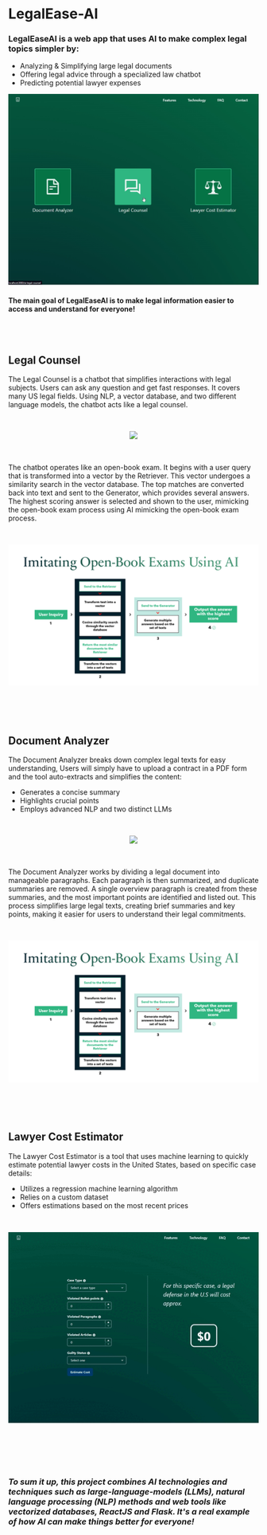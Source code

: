 # LegalEase-AI

### LegalEaseAI is a web app that uses AI to make complex legal topics simpler by: 
- Analyzing & Simplifying large legal documents
- Offering legal advice through a specialized law chatbot
- Predicting potential lawyer expenses

![](main.png)

#### The main goal of LegalEaseAI is to make legal information easier to access and understand for everyone!

<br>
<br>

## Legal Counsel

The Legal Counsel is a chatbot that simplifies interactions with legal subjects. 
Users can ask any question and get fast responses. 
It covers many US legal fields. Using NLP, a vector database, and two different language models, the chatbot acts like a legal counsel.

<br>

<p align="center">
  <img src="demo1.gif"/>
</p>

<br>

The chatbot operates like an open-book exam. 
It begins with a user query that is transformed into a vector by the Retriever. 
This vector undergoes a similarity search in the vector database. 
The top matches are converted back into text and sent to the Generator, which provides several answers. 
The highest scoring answer is selected and shown to the user, mimicking the open-book exam process using AI mimicking the open-book exam process.

<br>

![](le1.png)

<br>
<br>
<br>

## Document Analyzer

The Document Analyzer breaks down complex legal texts for easy understanding, Users will simply have to upload a contract in a PDF form 
and the tool auto-extracts and simplifies the content:
- Generates a concise summary
- Highlights crucial points
- Employs advanced NLP and two distinct LLMs

<br>

<p align="center">
  <img src="demo2.gif"/>
</p>

<br>

The Document Analyzer works by dividing a legal document into manageable paragraphs.
Each paragraph is then summarized, and duplicate summaries are removed. 
A single overview paragraph is created from these summaries, and the most important points are identified and listed out. 
This process simplifies large legal texts, creating brief summaries and key points, making it easier for users to understand their legal commitments.

<br>

![](le2.png)

<br>
<br>
<br>

## Lawyer Cost Estimator

The Lawyer Cost Estimator is a tool that uses machine learning to quickly estimate potential lawyer costs in the United States, 
based on specific case details:
- Utilizes a regression machine learning algorithm 
- Relies on a custom dataset
- Offers estimations based on the most recent prices

<br>

<p align="center">
  <img src="demo3.gif"/>
</p>

<br>
<br>
<br>
<br>

### *To sum it up, this project combines  AI technologies and techniques such as large-language-models (LLMs), natural language processing (NLP) methods and web tools like vectorized databases, ReactJS and Flask. It's a real example of how AI can make things better for everyone!*


